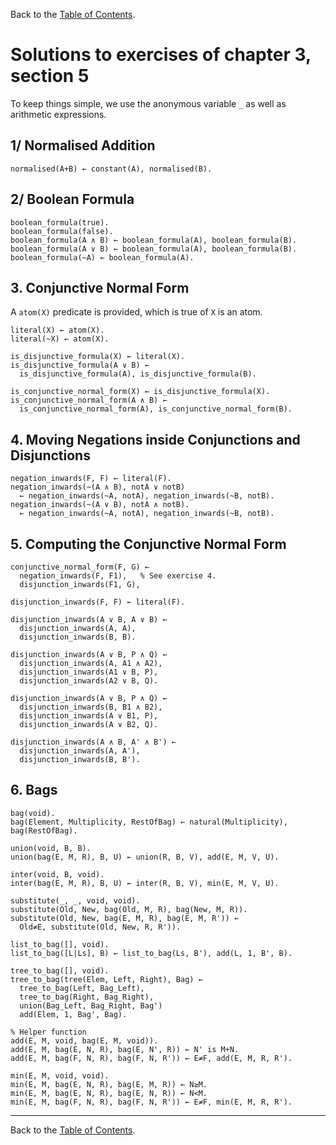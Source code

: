 Back to the [Table of Contents](Contents.md).

# Solutions to exercises of chapter 3, section 5
To keep things simple, we use the anonymous variable `_` as well as arithmetic expressions.

## 1/ Normalised Addition
```
normalised(A+B) ← constant(A), normalised(B).
```

## 2/ Boolean Formula
```
boolean_formula(true).
boolean_formula(false).
boolean_formula(A ∧ B) ← boolean_formula(A), boolean_formula(B).
boolean_formula(A ∨ B) ← boolean_formula(A), boolean_formula(B).
boolean_formula(~A) ← boolean_formula(A).
```

## 3. Conjunctive Normal Form
A `atom(X)` predicate is provided, which is true of `X` is an atom.
```
literal(X) ← atom(X).
literal(~X) ← atom(X).

is_disjunctive_formula(X) ← literal(X).
is_disjunctive_formula(A ∨ B) ←
  is_disjunctive_formula(A), is_disjunctive_formula(B).

is_conjunctive_normal_form(X) ← is_disjunctive_formula(X).
is_conjunctive_normal_form(A ∧ B) ←
  is_conjunctive_normal_form(A), is_conjunctive_normal_form(B).
```

## 4. Moving Negations inside Conjunctions and Disjunctions
```
negation_inwards(F, F) ← literal(F).
negation_inwards(~(A ∧ B), notA ∨ notB)
  ← negation_inwards(~A, notA), negation_inwards(~B, notB).
negation_inwards(~(A ∨ B), notA ∧ notB).
  ← negation_inwards(~A, notA), negation_inwards(~B, notB).
```

## 5. Computing the Conjunctive Normal Form
```
conjunctive_normal_form(F, G) ←
  negation_inwards(F, F1),   % See exercise 4.
  disjunction_inwards(F1, G),

disjunction_inwards(F, F) ← literal(F).

disjunction_inwards(A ∨ B, A ∨ B) ←
  disjunction_inwards(A, A),
  disjunction_inwards(B, B).

disjunction_inwards(A ∨ B, P ∧ Q) ←
  disjunction_inwards(A, A1 ∧ A2),
  disjunction_inwards(A1 ∨ B, P),
  disjunction_inwards(A2 ∨ B, Q).

disjunction_inwards(A ∨ B, P ∧ Q) ←
  disjunction_inwards(B, B1 ∧ B2),
  disjunction_inwards(A ∨ B1, P),
  disjunction_inwards(A ∨ B2, Q).

disjunction_inwards(A ∧ B, A' ∧ B') ←
  disjunction_inwards(A, A'),
  disjunction_inwards(B, B').
```
## 6. Bags
```
bag(void).
bag(Element, Multiplicity, RestOfBag) ← natural(Multiplicity), bag(RestOfBag).

union(void, B, B).
union(bag(E, M, R), B, U) ← union(R, B, V), add(E, M, V, U).

inter(void, B, void).
inter(bag(E, M, R), B, U) ← inter(R, B, V), min(E, M, V, U).

substitute(_, _, void, void).
substitute(Old, New, bag(Old, M, R), bag(New, M, R)).
substitute(Old, New, bag(E, M, R), bag(E, M, R')) ←
  Old≠E, substitute(Old, New, R, R')).

list_to_bag([], void).
list_to_bag([L|Ls], B) ← list_to_bag(Ls, B'), add(L, 1, B', B).

tree_to_bag([], void).
tree_to_bag(tree(Elem, Left, Right), Bag) ←
  tree_to_bag(Left, Bag_Left),
  tree_to_bag(Right, Bag_Right),
  union(Bag_Left, Bag_Right, Bag')
  add(Elem, 1, Bag', Bag).

% Helper function
add(E, M, void, bag(E, M, void)).
add(E, M, bag(E, N, R), bag(E, N', R)) ← N' is M+N.
add(E, M, bag(F, N, R), bag(F, N, R')) ← E≠F, add(E, M, R, R').

min(E, M, void, void).
min(E, M, bag(E, N, R), bag(E, M, R)) ← N≥M.
min(E, M, bag(E, N, R), bag(E, N, R)) ← N<M.
min(E, M, bag(F, N, R), bag(F, N, R')) ← E≠F, min(E, M, R, R').
```

---
Back to the [Table of Contents](Contents.md).